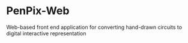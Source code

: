 # PenPix-Web
Web-based front end application for converting hand-drawn circuits to digital interactive representation
